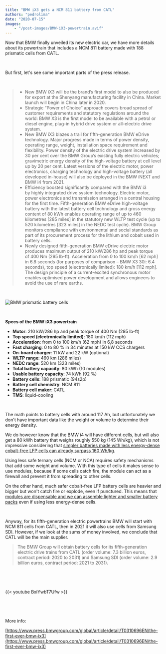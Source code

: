 ```yaml
---
title: "BMW iX3 gets a NCM 811 battery from CATL"
authors: "pedrolima"
date: "2020-07-15"
images: 
    - "/post-images/BMW-iX3-powertrain.avif"
---
```


Now that BMW finally unveiled its new electric car, we have more details about its powertrain that includes a NCM 811 battery made with 188 prismatic cells from CATL.

 

But first, let's see some important parts of the press release.

 

> - New BMW iX3 will be the brand’s first model to also be produced for export at the Shenyang manufacturing facility in China. Market launch will begin in China later in 2020.
> - Strategic “Power of Choice” approach covers broad spread of customer requirements and statutory regulations around the world: BMW X3 is the first model to be available with a petrol or diesel engine, plug-in hybrid drive system or all-electric drive system.
> - New BMW iX3 blazes a trail for fifth-generation BMW eDrive technology. Major progress made in terms of power density, operating range, weight, installation space requirement and flexibility. Power density of the electric drive system increased by 30 per cent over the BMW Group’s existing fully electric vehicles; gravimetric energy density of the high-voltage battery at cell level up by 20 per cent. Latest versions of the electric motor, power electronics, charging technology and high-voltage battery (all developed in-house) will also be deployed in the BMW iNEXT and BMW i4 from 2021.
> - Efficiency boosted significantly compared with the BMW i3 by highly integrated drive system technology. Electric motor, power electronics and transmission arranged in a central housing for the first time. Fifth-generation BMW eDrive high-voltage battery with the latest battery cell technology and gross energy content of 80 kWh enables operating range of up to 460 kilometres \[285 miles\] in the statutory new WLTP test cycle (up to 520 kilometres \[323 miles\] in the NEDC test cycle). BMW Group monitors compliance with environmental and social standards as part of its procurement process for the lithium and cobalt used in battery cells.
> - Newly designed fifth-generation BMW eDrive electric motor produces maximum output of 210 kW/286 hp and peak torque of 400 Nm (295 lb-ft). Acceleration from 0 to 100 km/h \[62 mph\] in 6.8 seconds (for purposes of comparison – BMW X3 30i: 6.4 seconds), top speed (electronically limited): 180 km/h \[112 mph\]. The design principle of a current-excited synchronous motor enables optimised power development and allows engineers to avoid the use of rare earths.

 

![BMW prismatic battery cells](post-images/BMW-prismatic-battery-cells.avif)

 

**Specs of the BMW iX3 powertrain**

- **Motor**: 210 kW/286 hp and peak torque of 400 Nm (295 lb-ft)
- **Top speed (electronically limited)**: 180 km/h (112 mph)
- **Acceleration**: from 0 to 100 km/h (62 mph) in 6,8 seconds
- **Fast charging**: 0 to 80 % in 34 minutes at 150 kW CCS chargers
- **On-board charger**: 11 kW and 22 kW (optional)
- **WLTP range**: 460 km (286 miles)
- **NEDC range**: 520 km (323 miles)
- **Total battery capacity**: 80 kWh (10 modules)
- **Usable battery capacity**: 74 kWh (92 %)
- **Battery cells**: 188 prismatic (94s2p)
- **Battery cell chemistry**: NCM 811
- **Battery cell maker**: CATL
- **TMS**: liquid-cooling

 

The math points to battery cells with around 117 Ah, but unfortunately we don't have important data like the weight or volume to determine their energy density.

We do however know that the BMW i4 will have different cells, but will also get a 80 kWh battery that weighs roughly 550 kg (145 Wh/kg), which is not impressive considering that [simpler batteries made with less energy-dense cobalt-free LFP cells can already surpass 160 Wh/kg](/2020/06/21/most-energy-dense-cobalt-free-batteries/).

Using less safe ternary cells (NCM or NCA) requires safety mechanisms that add some weight and volume. With this type of cells it makes sense to use modules, because if some cells catch fire, the module can act as a firewall and prevent it from spreading to other cells.

On the other hand, much safer cobalt-free LFP battery cells are heavier and bigger but won't catch fire or explode, even if punctured. This means that [modules are dispensable and we can assemble lighter and smaller battery packs](/2020/04/12/simple-solution-for-safer-cheaper-and-more-energy-dense-batteries/) even if using less energy-dense cells.

 

Anyway, for its fifth-generation electric powertrains BMW will start with NCM 811 cells from CATL, then in 2021 it will also use cells from Samsung SDI. However, if we look at the sums of money involved, we conclude that CATL will be the main supplier.

> The BMW Group will obtain battery cells for its fifth-generation electric drive trains from CATL (order volume: 7.3 billion euros, contract period: 2020 to 2031) and Samsung SDI (order volume: 2.9 billion euros, contract period: 2021 to 2031).

 

 

{{< youtube BxiYwbT7Ufw >}}

 

 

More info:

[https://www.press.bmwgroup.com/global/article/detail/T0310696EN/the-first-ever-bmw-ix3](https://www.press.bmwgroup.com/global/article/detail/T0310696EN/the-first-ever-bmw-ix3)
